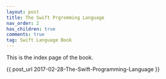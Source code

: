 ```yaml
---
layout: post
title: The Swift Prgromming Language
nav_order: 2
has_children: true
comments: true
tag: Swift Language Book
---
```



This is the index page of the book.

{{ post_url 2017-02-28-The-Swift-Programming-Language }}
